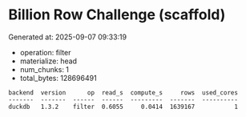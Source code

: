 # Billion Row Challenge (scaffold)

Generated at: 2025-09-07 09:33:19

- operation: filter
- materialize: head
- num_chunks: 1
- total_bytes: 128696491

```text
backend  version      op  read_s  compute_s     rows  used_cores
-------  -------  ------  ------  ---------  -------  ----------
duckdb   1.3.2    filter  0.6055     0.0414  1639167           1
```

